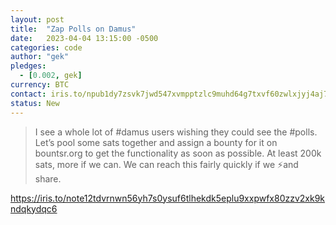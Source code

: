 ```yaml
---
layout: post
title:  "Zap Polls on Damus"
date:   2023-04-04 13:15:00 -0500
categories: code
author: "gek"
pledges:
  - [0.002, gek]
currency: BTC
contact: iris.to/npub1dy7zsvk7jwd547xvmpptzlc9muhd64g7txvf60zwlxjyj4aj78as6hljz5
status: New
---
```


> I see a whole lot of #damus users wishing they could see the #polls. 
> Let’s pool some sats together and assign a bounty for it on bountsr.org to get the functionality as soon as possible.
> At least 200k sats, more if we can. We can reach this fairly quickly if we ⚡️and share. 

https://iris.to/note12tdvrnwn56yh7s0ysuf6tlhekdk5eplu9xxpwfx80zzv2xk9kndqkydqc6

